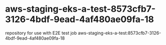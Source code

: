 # aws-staging-eks-a-test-8573cfb7-3126-4bdf-9ead-4af480ae09fa-18
repository for use with E2E test job aws-staging-eks-a-test:8573cfb7-3126-4bdf-9ead-4af480ae09fa-18
